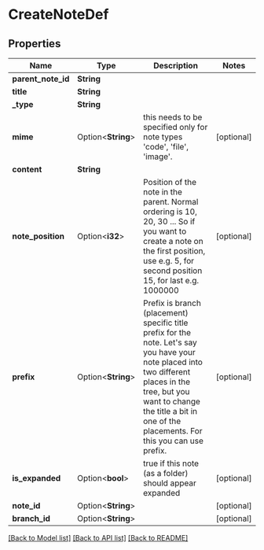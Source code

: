 # CreateNoteDef

## Properties

Name | Type | Description | Notes
------------ | ------------- | ------------- | -------------
**parent_note_id** | **String** |  | 
**title** | **String** |  | 
**_type** | **String** |  | 
**mime** | Option<**String**> | this needs to be specified only for note types 'code', 'file', 'image'. | [optional]
**content** | **String** |  | 
**note_position** | Option<**i32**> | Position of the note in the parent. Normal ordering is 10, 20, 30 ...  So if you want to create a note on the first position, use e.g. 5, for second position 15, for last e.g. 1000000  | [optional]
**prefix** | Option<**String**> | Prefix is branch (placement) specific title prefix for the note.  Let's say you have your note placed into two different places in the tree,  but you want to change the title a bit in one of the placements. For this you can use prefix.  | [optional]
**is_expanded** | Option<**bool**> | true if this note (as a folder) should appear expanded | [optional]
**note_id** | Option<**String**> |  | [optional]
**branch_id** | Option<**String**> |  | [optional]

[[Back to Model list]](../README.md#documentation-for-models) [[Back to API list]](../README.md#documentation-for-api-endpoints) [[Back to README]](../README.md)



